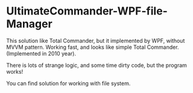 UltimateCommander-WPF-file-Manager
==================================

This solution like Total Commander, but it implemented by WPF, without MVVM pattern. 
Working fast, and looks like simple Total Commander. (Implemented in 2010 year).

There is lots of strange logic, and some time dirty code, but the program works! 

You can find solution for working with file system.
